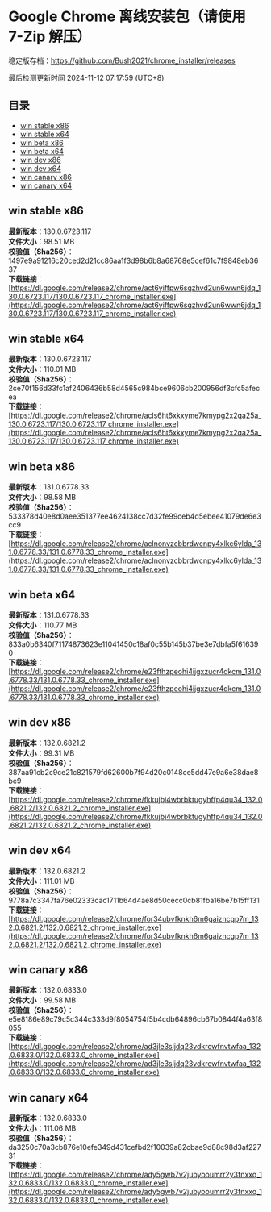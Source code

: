 # Google Chrome 离线安装包（请使用 7-Zip 解压）
稳定版存档：<https://github.com/Bush2021/chrome_installer/releases>

最后检测更新时间
2024-11-12 07:17:59 (UTC+8)


## 目录
* [win stable x86](https://github.com/Bush2021/chrome_installer?tab=readme-ov-file#win-stable-x86)
* [win stable x64](https://github.com/Bush2021/chrome_installer?tab=readme-ov-file#win-stable-x64)
* [win beta x86](https://github.com/Bush2021/chrome_installer?tab=readme-ov-file#win-beta-x86)
* [win beta x64](https://github.com/Bush2021/chrome_installer?tab=readme-ov-file#win-beta-x64)
* [win dev x86](https://github.com/Bush2021/chrome_installer?tab=readme-ov-file#win-dev-x86)
* [win dev x64](https://github.com/Bush2021/chrome_installer?tab=readme-ov-file#win-dev-x64)
* [win canary x86](https://github.com/Bush2021/chrome_installer?tab=readme-ov-file#win-canary-x86)
* [win canary x64](https://github.com/Bush2021/chrome_installer?tab=readme-ov-file#win-canary-x64)

## win stable x86
**最新版本**：130.0.6723.117  
**文件大小**：98.51 MB  
**校验值（Sha256）**：1497e9a91216c20ced2d21cc86aa1f3d98b6b8a68768e5cef61c7f9848eb3637  
**下载链接**：[https://dl.google.com/release2/chrome/act6yiffpw6sqzhvd2un6wwn6jdq_130.0.6723.117/130.0.6723.117_chrome_installer.exe](https://dl.google.com/release2/chrome/act6yiffpw6sqzhvd2un6wwn6jdq_130.0.6723.117/130.0.6723.117_chrome_installer.exe)  

## win stable x64
**最新版本**：130.0.6723.117  
**文件大小**：110.01 MB  
**校验值（Sha256）**：2ce70f156d33fc1af2406436b58d4565c984bce9606cb200956df3cfc5afecea  
**下载链接**：[https://dl.google.com/release2/chrome/acls6ht6xkxyme7kmypg2x2qa25a_130.0.6723.117/130.0.6723.117_chrome_installer.exe](https://dl.google.com/release2/chrome/acls6ht6xkxyme7kmypg2x2qa25a_130.0.6723.117/130.0.6723.117_chrome_installer.exe)  

## win beta x86
**最新版本**：131.0.6778.33  
**文件大小**：98.58 MB  
**校验值（Sha256）**：533378d40e8d0aee351377ee4624138cc7d32fe99ceb4d5ebee41079de6e3cc9  
**下载链接**：[https://dl.google.com/release2/chrome/aclnonvzcbbrdwcnpy4xlkc6ylda_131.0.6778.33/131.0.6778.33_chrome_installer.exe](https://dl.google.com/release2/chrome/aclnonvzcbbrdwcnpy4xlkc6ylda_131.0.6778.33/131.0.6778.33_chrome_installer.exe)  

## win beta x64
**最新版本**：131.0.6778.33  
**文件大小**：110.77 MB  
**校验值（Sha256）**：833a0b6340f71174873623e11041450c18af0c55b145b37be3e7dbfa5f616390  
**下载链接**：[https://dl.google.com/release2/chrome/e23fthzpeohi4ijgxzucr4dkcm_131.0.6778.33/131.0.6778.33_chrome_installer.exe](https://dl.google.com/release2/chrome/e23fthzpeohi4ijgxzucr4dkcm_131.0.6778.33/131.0.6778.33_chrome_installer.exe)  

## win dev x86
**最新版本**：132.0.6821.2  
**文件大小**：99.31 MB  
**校验值（Sha256）**：387aa91cb2c9ce21c821579fd62600b7f94d20c0148ce5dd47e9a6e38dae8be9  
**下载链接**：[https://dl.google.com/release2/chrome/fkkujbj4wbrbktugyhffp4qu34_132.0.6821.2/132.0.6821.2_chrome_installer.exe](https://dl.google.com/release2/chrome/fkkujbj4wbrbktugyhffp4qu34_132.0.6821.2/132.0.6821.2_chrome_installer.exe)  

## win dev x64
**最新版本**：132.0.6821.2  
**文件大小**：111.01 MB  
**校验值（Sha256）**：9778a7c3347fa76e02333cac1711b64d4ae8d50cecc0cb81fba16be7b15ff131  
**下载链接**：[https://dl.google.com/release2/chrome/for34ubvfknkh6m6gaizncgp7m_132.0.6821.2/132.0.6821.2_chrome_installer.exe](https://dl.google.com/release2/chrome/for34ubvfknkh6m6gaizncgp7m_132.0.6821.2/132.0.6821.2_chrome_installer.exe)  

## win canary x86
**最新版本**：132.0.6833.0  
**文件大小**：99.58 MB  
**校验值（Sha256）**：e5e8186e89c79c5c344c333d9f8054754f5b4cdb64896cb67b0844f4a63f8055  
**下载链接**：[https://dl.google.com/release2/chrome/ad3jle3sljdq23vdkrcwfnvtwfaa_132.0.6833.0/132.0.6833.0_chrome_installer.exe](https://dl.google.com/release2/chrome/ad3jle3sljdq23vdkrcwfnvtwfaa_132.0.6833.0/132.0.6833.0_chrome_installer.exe)  

## win canary x64
**最新版本**：132.0.6833.0  
**文件大小**：111.06 MB  
**校验值（Sha256）**：da3250c70a3cb876e10efe349d431cefbd2f10039a82cbae9d88c98d3af22731  
**下载链接**：[https://dl.google.com/release2/chrome/ady5gwb7v2jubyooumrr2y3fnxxq_132.0.6833.0/132.0.6833.0_chrome_installer.exe](https://dl.google.com/release2/chrome/ady5gwb7v2jubyooumrr2y3fnxxq_132.0.6833.0/132.0.6833.0_chrome_installer.exe)  

